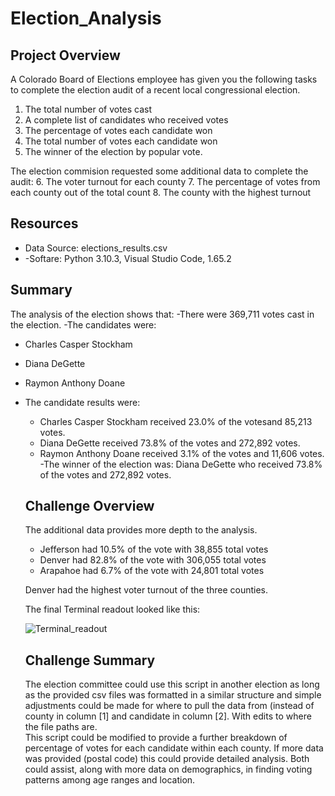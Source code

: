 # Election_Analysis
## Project Overview
A Colorado Board of Elections employee has given you the following tasks to complete the election audit of a recent local congressional election.

1. The total number of votes cast
2. A complete list of candidates who received votes
3. The percentage of votes each candidate won
4. The total number of votes each candidate won
5. The winner of the election by popular vote.

The election commision requested some additional data to complete the audit:
    6. The voter turnout for each county
    7. The percentage of votes from each county out of the total count
    8. The county with the highest turnout


## Resources
- Data Source: elections_results.csv
- -Softare: Python 3.10.3, Visual Studio Code, 1.65.2

## Summary
The analysis of the election shows that:
-There were 369,711 votes cast in the election.
-The candidates were:
  - Charles Casper Stockham
  - Diana DeGette
  - Raymon Anthony Doane
- The candidate results were:
   - Charles Casper Stockham received 23.0% of the votesand 85,213 votes.
   - Diana DeGette received 73.8% of the votes and 272,892 votes.
   - Raymon Anthony Doane received 3.1% of the votes and 11,606 votes.
-The winner of the election was:
  Diana DeGette who received 73.8% of the votes and 272,892 votes.
  
  ## Challenge Overview
 
  The additional data provides more depth to the analysis.
    - Jefferson had 10.5% of the vote with 38,855 total votes
    - Denver had 82.8% of the vote with 306,055 total votes
    - Arapahoe had 6.7% of the vote with 24,801 total votes
    
  Denver had the highest voter turnout of the three counties. 
  
  The final Terminal readout looked like this:
  
  ![Terminal_readout](https://user-images.githubusercontent.com/100727593/160220604-cec02979-31a3-4e47-91cf-689279283e5d.png)

  
   ## Challenge Summary
   The election committee could use this script in another election as long as the provided csv files was formatted in a similar structure and simple adjustments could be made for where to pull the data from (instead of county in column [1] and candidate in column [2]. With edits to where the file paths are.  
   This script could be modified to provide a further breakdown of percentage of votes for each candidate within each county. If more data was provided (postal code) this could provide detailed analysis. Both could assist, along with more data on demographics, in finding voting patterns among age ranges and location. 
